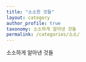 ```yaml
---
title: "소소한 것들"
layout: category
author_profile: true
taxonomy: 소소하게 알아낸 것들
permalink: /categories/소소/
---
```


소소하게 알아낸 것들
